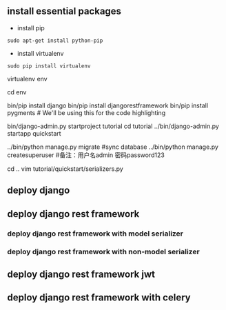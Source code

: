 ## install essential packages
- install pip

`sudo apt-get install python-pip`
- install virtualenv

`sudo pip install virtualenv`



virtualenv env

cd env

bin/pip install django
bin/pip install djangorestframework
bin/pip install pygments  # We'll be using this for the code highlighting

bin/django-admin.py startproject tutorial
cd tutorial
../bin/django-admin.py startapp quickstart

../bin/python manage.py migrate #sync database
../bin/python manage.py createsuperuser #备注：用户名admin 密码password123

cd ..
vim tutorial/quickstart/serializers.py
## deploy django
## deploy django rest framework
### deploy django rest framework with model serializer
### deploy django rest framework with non-model serializer
## deploy django rest framework jwt
## deploy django rest framework with celery
